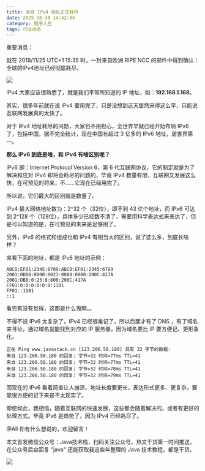 ```yaml
---
title: 全球 IPv4 地址正式耗尽
date: 2025-10-30 14:42:34
category: 程序人生
tags: 行业动态
---
```


重要消息：

就在 2019/11/25 UTC+1 15:35 时，一封来自欧洲 RIPE  NCC 的邮件中得到确认：全球的IPv4地址已经彻底耗尽。

![](http://img.javastack.cn/20191127095348.png)

IPv4 大家应该很熟悉了，就是我们平常所知道的 IP 地址，如：**192.168.1.168**。

其实，很多年前就在说 IPv4 要用完了，只是没想到这天居然来得这么早，只能说互联网发展真的太快了。

对于 IPv4 地址耗尽的问题，大家也不用担心，全世界早就已经开始布局 IPv6 了，包括中国，据不完全统计，现在中国有超过 3 亿多的 IPv6 地址，居世界第一。

**那么  IPv6 到底是啥，和 IPv4 有啥区别呢？**

IPv6 即：Internet Protocol Version 6，第 6 代互联网协议，它的制定就是为了解决和应对 IPv4 即将会耗尽的问题的，毕竟 IPv4 数量有限，互联网又发展这么快，在可预见的将来，不……它现在已经用完了。

所以说，它们最大的区别就是数量了。

IPv4 最大网络地址数为：2^32 个（32位），即不到 43 亿个地址，而 IPv6 可达到 2^128 个（128位），具体多少已经数不清了，需要用科学表达式来表达了，但是可以知道的是，在可预见的未来是足够用了。

另外，IPv6 的格式和组成也和 IPv4 有相当大的区别，说了这么多，到底长啥样？

来看下面的地址，都是 IPv6 地址的示例：

```
ABCD:EF01:2345:6789:ABCD:EF01:2345:6789 2001:0DB8:0000:0023:0008:0800:200C:417A 
2001:DB8:0:23:8:800:200C:417A 
FF01:0:0:0:0:0:0:1101 
FF01::1101 
::1
```

看完有没有觉得，这都是什么鬼啊。。

不得不说 IPv6 太复杂了，IPv4 已经很难记了，所以后面才有了 DNS ，有了域名来寻址，通过域名就能找到对应的 IP 服务器，因为域名要比 IP 要方便记、更形象化。


```
正在 Ping www.javastack.cn [123.206.50.180] 具有 32 字节的数据:
来自 123.206.50.180 的回复: 字节=32 时间=77ms TTL=41
来自 123.206.50.180 的回复: 字节=32 时间=77ms TTL=41
来自 123.206.50.180 的回复: 字节=32 时间=78ms TTL=41
来自 123.206.50.180 的回复: 字节=32 时间=79ms TTL=41
```

而现在的 IPv6 看着简直让人崩溃，地址长度要更长，表达形式更多、更复杂，要能很方便的记下来是不太现实了。

即使如此，我相信，随着互联网的快速发展，这些都会随着解决的，或者有更好的处理方式。毕竟 IPv6 是趋势了，因为 IPv4 已经耗尽了。


@All 你有什么想说的，欢迎留言！

本文首发微信公众号：Java技术栈，扫码关注公众号，热文干货第一时间推送，在公众号后台回复 "java" 还能获取我这些年整理的 Java 技术教程，都是干货。

![](http://img.javastack.cn/wx_search_javastack.png)
